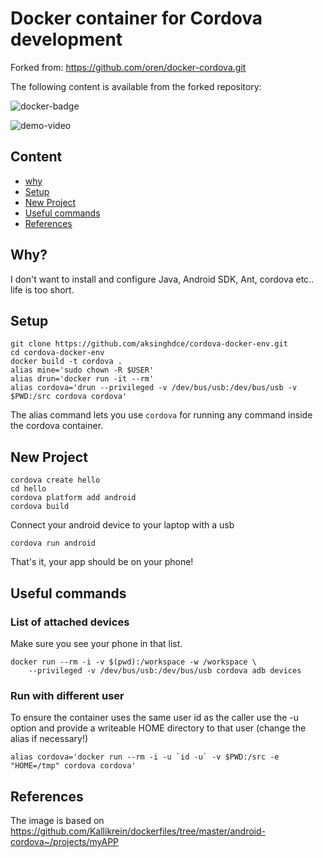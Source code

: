 # Docker container for Cordova development
Forked from: https://github.com/oren/docker-cordova.git

The following content is available from the forked repository:

![docker-badge](http://dockeri.co/image/oreng/cordova)

![demo-video](demo-video.gif)

## Content

* [why](#why)
* [Setup](#setup)
* [New Project](#new-project)
* [Useful commands](#useful-commands)
* [References](#references)

## Why?

I don't want to install and configure Java, Android SDK, Ant, cordova etc.. life is too short.

## Setup

    git clone https://github.com/aksinghdce/cordova-docker-env.git
    cd cordova-docker-env
    docker build -t cordova .
    alias mine='sudo chown -R $USER'
    alias drun='docker run -it --rm'
    alias cordova='drun --privileged -v /dev/bus/usb:/dev/bus/usb -v $PWD:/src cordova cordova'

The alias command lets you use `cordova` for running any command inside the cordova container.

## New Project

    cordova create hello
    cd hello
    cordova platform add android
    cordova build

Connect your android device to your laptop with a usb

    cordova run android

That's it, your app should be on your phone!

## Useful commands

### List of attached devices

Make sure you see your phone in that list.

    docker run --rm -i -v $(pwd):/workspace -w /workspace \
        --privileged -v /dev/bus/usb:/dev/bus/usb cordova adb devices

### Run with different user

To ensure the container uses the same user id as the caller use the
-u option and provide a writeable HOME directory to that user (change the alias if necessary!)

    alias cordova='docker run --rm -i -u `id -u` -v $PWD:/src -e "HOME=/tmp" cordova cordova'

## References

The image is based on https://github.com/Kallikrein/dockerfiles/tree/master/android-cordova~/projects/myAPP
